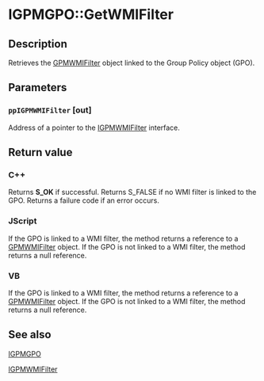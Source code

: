 # IGPMGPO::GetWMIFilter

## Description

Retrieves the
[GPMWMIFilter](https://learn.microsoft.com/previous-versions/windows/desktop/api/gpmgmt/nn-gpmgmt-igpmwmifilter) object linked to the Group Policy object (GPO).

## Parameters

### `ppIGPMWMIFilter` [out]

Address of a pointer to the
[IGPMWMIFilter](https://learn.microsoft.com/previous-versions/windows/desktop/api/gpmgmt/nn-gpmgmt-igpmwmifilter) interface.

## Return value

### C++

Returns **S_OK** if successful. Returns S_FALSE if no WMI filter is linked to the GPO. Returns a failure code if an error occurs.

### JScript

If the GPO is linked to a WMI filter, the method returns a reference to a [GPMWMIFilter](https://learn.microsoft.com/previous-versions/windows/desktop/api/gpmgmt/nn-gpmgmt-igpmwmifilter) object. If the GPO is not linked to a WMI filter, the method returns a null reference.

### VB

If the GPO is linked to a WMI filter, the method returns a reference to a [GPMWMIFilter](https://learn.microsoft.com/previous-versions/windows/desktop/api/gpmgmt/nn-gpmgmt-igpmwmifilter) object. If the GPO is not linked to a WMI filter, the method returns a null reference.

## See also

[IGPMGPO](https://learn.microsoft.com/previous-versions/windows/desktop/api/gpmgmt/nn-gpmgmt-igpmgpo)

[IGPMWMIFilter](https://learn.microsoft.com/previous-versions/windows/desktop/api/gpmgmt/nn-gpmgmt-igpmwmifilter)
